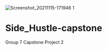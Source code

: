 ![Screenshot_20211115-171946 1](https://user-images.githubusercontent.com/85935192/141819755-7334690d-f01c-49ed-a062-fe4985eac6ee.jpg)
# Side_Hustle-capstone
Group 7 Capstone Project 2
